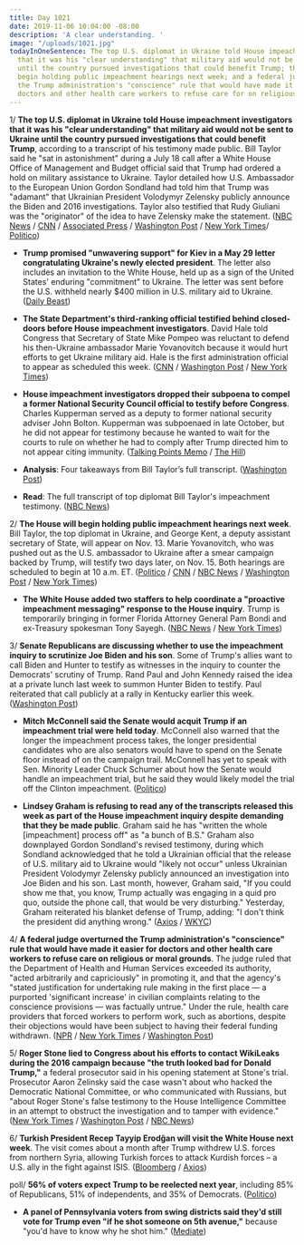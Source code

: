 ```yaml
---
title: Day 1021
date: 2019-11-06 10:04:00 -08:00
description: 'A clear understanding. '
image: "/uploads/1021.jpg"
todayInOneSentence: The top U.S. diplomat in Ukraine told House impeachment investigators
  that it was his "clear understanding" that military aid would not be sent to Ukraine
  until the country pursued investigations that could benefit Trump; the House will
  begin holding public impeachment hearings next week; and a federal judge overturned
  the Trump administration's "conscience" rule that would have made it easier for
  doctors and other health care workers to refuse care for on religious or moral grounds.
---
```


1/ **The top U.S. diplomat in Ukraine told House impeachment investigators that it was his "clear understanding" that military aid would not be sent to Ukraine until the country pursued investigations that could benefit Trump**, according to a transcript of his testimony made public. Bill Taylor said he "sat in astonishment" during a July 18 call after a White House Office of Management and Budget official said that Trump had ordered a hold on military assistance to Ukraine. Taylor detailed how U.S. Ambassador to the European Union Gordon Sondland had told him that Trump was "adamant" that Ukrainian President Volodymyr Zelensky publicly announce the Biden and 2016 investigations. Taylor also testified that Rudy Giuliani was the "originator" of the idea to have Zelensky make the statement. ([NBC News](https://www.nbcnews.com/politics/trump-impeachment-inquiry/top-diplomat-ukraine-directly-ties-trump-quid-pro-quo-n1077716) / [CNN](https://www.cnn.com/2019/11/06/politics/bill-taylor-transcript-released/index.html) / [Associated Press](https://apnews.com/9fb9cc52f8e2486597d83bf646b9374a) / [Washington Post](https://www.washingtonpost.com/politics/trump-impeachment-inquiry-live-updates/2019/11/06/f08f4e52-0084-11ea-9518-1e76abc088b6_story.html) / [New York Times](https://www.nytimes.com/2019/11/06/us/politics/trump-impeachment-news.html)/ [Politico](https://www.politico.com/news/2019/11/06/william-taylor-impeachment-testimony-066834))

* **Trump promised "unwavering support" for Kiev in a May 29 letter congratulating Ukraine's newly elected president**. The letter also includes an invitation to the White House, held up as a sign of the United States' enduring "commitment" to Ukraine. The letter was sent before the U.S. withheld nearly $400 million in U.S. military aid to Ukraine. ([Daily Beast](https://www.thedailybeast.com/trump-letter-promised-zelensky-unwavering-support-invited-him-to-white-house))

* **The State Department's third-ranking official testified behind closed-doors before House impeachment investigators**. David Hale told Congress that Secretary of State Mike Pompeo was reluctant to defend his then-Ukraine ambassador Marie Yovanovitch because it would hurt efforts to get Ukraine military aid. Hale is the first administration official to appear as scheduled this week. ([CNN](https://www.cnn.com/2019/11/06/politics/who-is-david-hale/index.html) / [Washington Post](https://www.washingtonpost.com/politics/trump-impeachment-inquiry-live-updates/2019/11/06/f08f4e52-0084-11ea-9518-1e76abc088b6_story.html) / [New York Times](https://www.nytimes.com/2019/11/06/us/politics/trump-impeachment-news.html))

* **House impeachment investigators dropped their subpoena to compel a former National Security Council official to testify before Congress**. Charles Kupperman served as a deputy to former national security adviser John Bolton. Kupperman was subpoenaed in late October, but he did not appear for testimony because he wanted to wait for the courts to rule on whether he had to comply after Trump directed him to not appear citing immunity. ([Talking Points Memo](https://talkingpointsmemo.com/news/nsc-aide-kupperman-comply-subpoena-dropped) / [The Hill](https://thehill.com/homenews/house/469317-house-democrats-pull-subpoena-for-ex-trump-national-security-official))

* **Analysis**: Four takeaways from Bill Taylor’s full transcript. ([Washington Post](https://www.washingtonpost.com/politics/2019/11/06/big-takeaways-bill-taylors-full-transcript/))

* **Read**: The full transcript of top diplomat Bill Taylor's impeachment testimony. ([NBC News](https://www.nbcnews.com/politics/trump-impeachment-inquiry/read-full-transcript-top-diplomat-bill-taylor-s-impeachment-testimony-n1077676))

2/ **The House will begin holding public impeachment hearings next week**. Bill Taylor, the top diplomat in Ukraine, and George Kent, a deputy assistant secretary of State, will appear on Nov. 13. Marie Yovanovitch, who was pushed out as the U.S. ambassador to Ukraine after a smear campaign backed by Trump, will testify two days later, on Nov. 15. Both hearings are scheduled to begin at 10 a.m. ET. ([Politico](https://www.politico.com/news/2019/11/06/house-democrats-will-hold-first-public-impeachment-hearings-next-week-000319) / [CNN](https://www.cnn.com/2019/11/06/politics/public-impeachment-hearings-announced/index.html) / [NBC News](https://www.nbcnews.com/politics/trump-impeachment-inquiry/first-public-hearings-trump-impeachment-inquiry-begin-next-week-schiff-n1077371) / [Washington Post](https://www.washingtonpost.com/powerpost/house-to-hold-first-open-hearings-in-impeachment-inquiry-of-trump/2019/11/06/90041c3c-00bd-11ea-9518-1e76abc088b6_story.html) / [New York Times](https://www.nytimes.com/2019/11/06/us/politics/trump-impeachment-hearings.html))

* **The White House added two staffers to help coordinate a "proactive impeachment messaging" response to the House inquiry**. Trump is temporarily bringing in former Florida Attorney General Pam Bondi and ex-Treasury spokesman Tony Sayegh. ([NBC News](https://www.nbcnews.com/politics/trump-impeachment-inquiry/white-house-add-staff-impeachment-response-n1077761) / [New York Times](https://www.nytimes.com/2019/11/06/us/politics/trump-impeachment-news.html?action=click&module=Top%20Stories&pgtype=Homepage#link-3830fe55))

3/ **Senate Republicans are discussing whether to use the impeachment inquiry to scrutinize Joe Biden and his son**. Some of Trump's allies want to call Biden and Hunter to testify as witnesses in the inquiry to counter the Democrats' scrutiny of Trump. Rand Paul and John Kennedy raised the idea at a private lunch last week to summon Hunter Biden to testify. Paul reiterated that call publicly at a rally in Kentucky earlier this week. ([Washington Post](https://www.washingtonpost.com/politics/senate-republicans-consider-including-bidens-in-trump-impeachment-trial/2019/11/06/bde22272-fff3-11e9-8bab-0fc209e065a8_story.html))

* **Mitch McConnell said the Senate would acquit Trump if an impeachment trial were held today**. McConnell also warned that the longer the impeachment process takes, the longer presidential candidates who are also senators would have to spend on the Senate floor instead of on the campaign trail. McConnell has yet to speak with Sen. Minority Leader Chuck Schumer about how the Senate would handle an impeachment trial, but he said they would likely model the trial off the Clinton impeachment. ([Politico](https://www.politico.com/news/2019/11/05/mcconell-senate-acquit-trump-066103))

* **Lindsey Graham is refusing to read any of the transcripts released this week as part of the House impeachment inquiry despite demanding that they be made public**. Graham said he has "written the whole \[impeachment\] process off" as "a bunch of B.S." Graham also downplayed Gordon Sondland's revised testimony, during which Sondland acknowledged that he told a Ukrainian official that the release of U.S. military aid to Ukraine would "likely not occur" unless Ukrainian President Volodymyr Zelensky publicly announced an investigation into Joe Biden and his son. Last month, however, Graham said, "If you could show me that, you know, Trump actually was engaging in a quid pro quo, outside the phone call, that would be very disturbing." Yesterday, Graham reiterated his blanket defense of Trump, adding: "I don't think the president did anything wrong." ([Axios](https://www.axios.com/lindsey-graham-gordon-sondland-ukraine-transcript-427b75e1-af3e-47bd-8590-8fb320738f78.html) / [WKYC](https://www.wkyc.com/article/news/nation-world/lindsey-graham-wont-read-impeachment-transcripts/507-5b8f1fe8-598f-480c-8190-e242f3b8cb25))

4/ **A federal judge overturned the Trump administration's "conscience" rule that would have made it easier for doctors and other health care workers to refuse care on religious or moral grounds**. The judge ruled that the Department of Health and Human Services exceeded its authority, "acted arbitrarily and capriciously" in promoting it, and that the agency's "stated justification for undertaking rule making in the first place — a purported 'significant increase' in civilian complaints relating to the conscience provisions — was factually untrue." Under the rule, health care providers that forced workers to perform work, such as abortions, despite their objections would have been subject to having their federal funding withdrawn. ([NPR](https://www.npr.org/sections/health-shots/2019/11/06/776765601/judge-scraps-conscience-rule-protecting-doctors-who-deny-care-for-religious-reas) / [New York Times](https://www.nytimes.com/2019/11/06/upshot/trump-conscience-rule-overturned.html) / [Washington Post](https://www.washingtonpost.com/health/trumps-conscience-rule-for-health-providers-voided-by-federal-judge/2019/11/06/39aa9b74-00b1-11ea-9518-1e76abc088b6_story.html))

5/ **Roger Stone lied to Congress about his efforts to contact WikiLeaks during the 2016 campaign because "the truth looked bad for Donald Trump,"** a federal prosecutor said in his opening statement at Stone's trial. Prosecutor Aaron Zelinsky said the case wasn't about who hacked the Democratic National Committee, or who communicated with Russians, but "about Roger Stone's false testimony to the House Intelligence Committee in an attempt to obstruct the investigation and to tamper with evidence." ([New York Times](https://www.nytimes.com/2019/11/06/us/politics/roger-stone-trial.html) / [Washington Post](https://www.washingtonpost.com/local/legal-issues/trial-opens-for-roger-stone-accused-of-lying-about-wikileaks-and-trump-campaigns-interest-in-hacked-2016-democratic-emails/2019/11/06/647bd322-ff2b-11e9-8bab-0fc209e065a8_story.html) / [NBC News](https://www.nbcnews.com/politics/donald-trump/prosecutor-says-roger-stone-lied-under-oath-because-truth-looked-n1077641))

6/ **Turkish President Recep Tayyip Erodğan will visit the White House next week**. The visit comes about a month after Trump withdrew U.S. forces from northern Syria, allowing Turkish forces to attack Kurdish forces – a U.S. ally in the fight against ISIS. ([Bloomberg](https://www.bloomberg.com/news/articles/2019-11-06/trump-confirms-turkey-s-erdogan-will-visit-white-house-next-week) / [Axios](https://www.axios.com/trump-turkey-erdogan-white-house-visit-7a186ca7-6bc7-430e-b063-216bbcf9e897.html))

poll/ **56% of voters expect Trump to be reelected next year**, including 85% of Republicans, 51% of independents, and 35% of Democrats. ([Politico](https://www.politico.com/news/2019/11/06/donald-trump-2020-election-poll-066158))

* **A panel of Pennsylvania voters from swing districts said they'd still vote for Trump even "if he shot someone on 5th avenue,"** because "you'd have to know why he shot him." ([Mediate](https://www.mediaite.com/tv/pa-swing-voters-tell-cnn-they-could-still-vote-for-trump-if-he-shot-someone-youd-have-to-know-why/))